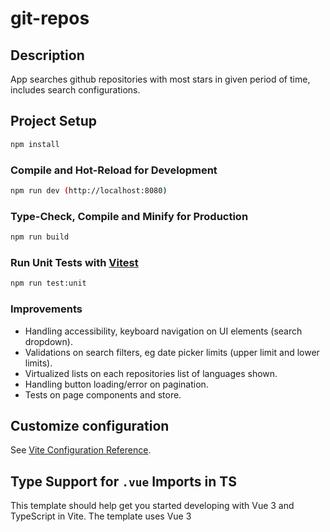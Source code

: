 # git-repos

## Description

App searches github repositories with most stars in given period of time, includes search configurations.

## Project Setup

```sh
npm install
```

### Compile and Hot-Reload for Development

```sh
npm run dev (http://localhost:8080)
```

### Type-Check, Compile and Minify for Production

```sh
npm run build
```

### Run Unit Tests with [Vitest](https://vitest.dev/)

```sh
npm run test:unit
```

### Improvements

- Handling accessibility, keyboard navigation on UI elements (search dropdown).
- Validations on search filters, eg date picker limits (upper limit and lower limits).
- Virtualized lists on each repositories list of languages shown.
- Handling button loading/error on pagination.
- Tests on page components and store.

## Customize configuration

See [Vite Configuration Reference](https://vitejs.dev/config/).

## Type Support for `.vue` Imports in TS

This template should help get you started developing with Vue 3 and TypeScript in Vite. The template uses Vue 3 <script setup> SFCs, check out the script setup docs to learn more.

Learn more about the recommended Project Setup and IDE Support in the Vue Docs TypeScript Guide.
